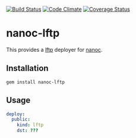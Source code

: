 [![Build Status](https://travis-ci.org/nanoc/nanoc-lftp.png)](https://travis-ci.org/nanoc/nanoc-lftp)
[![Code Climate](https://codeclimate.com/github/nanoc/nanoc-lftp.png)](https://codeclimate.com/github/nanoc/nanoc-lftp)
[![Coverage Status](https://coveralls.io/repos/nanoc/nanoc-lftp/badge.png?branch=master)](https://coveralls.io/r/nanoc/nanoc-lftp)

# nanoc-lftp

This provides a [lftp](http://lftp.yar.ru/) deployer for [nanoc](http://nanoc.ws).

## Installation

`gem install nanoc-lftp`

## Usage

```yaml
deploy:
  public:
    kind: lftp
    dst: ???
```
